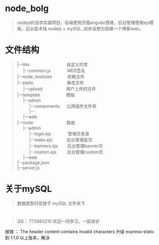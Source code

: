 # node_bolg

> nodejs的自学实践项目，前端使用页面angular搭建，后台管理使用ejs模板，后台技术栈 nodejs + mySQL ,初步设想为搭建一个博客web，

# 文件结构
><div>|--libs &nbsp; &nbsp; &nbsp; &nbsp; &nbsp; &nbsp; &nbsp; &nbsp; &nbsp; &nbsp;<span style="white-space:pre">  </span>&nbsp; &nbsp; &nbsp; &nbsp; &nbsp;自定义的库</div><div>&nbsp; &nbsp; &nbsp;|--common.js &nbsp; &nbsp; &nbsp; &nbsp; &nbsp; &nbsp; &nbsp;MD5签名</div><div>|--node_modules &nbsp; &nbsp; &nbsp; &nbsp; &nbsp; &nbsp; 依赖文件</div><div>|--static &nbsp; &nbsp; &nbsp; &nbsp; &nbsp; &nbsp; &nbsp; &nbsp; &nbsp; &nbsp; &nbsp; &nbsp; &nbsp; &nbsp;静态文件</div><div>&nbsp; &nbsp; &nbsp;|--upload &nbsp; &nbsp; &nbsp; &nbsp; &nbsp; &nbsp; &nbsp; &nbsp; &nbsp; &nbsp;用户上传的文件</div><div>|--template &nbsp; &nbsp; &nbsp; &nbsp; &nbsp; &nbsp; &nbsp; &nbsp; &nbsp; &nbsp; &nbsp;模板</div><div>&nbsp; &nbsp; &nbsp;|--admin</div><div>&nbsp; &nbsp; &nbsp; &nbsp; &nbsp; |--components &nbsp; &nbsp; &nbsp;公用组件文件夹</div><div>&nbsp; &nbsp; &nbsp; &nbsp; &nbsp; |--</div><div>&nbsp; &nbsp; &nbsp;|--web</div><div>|--route &nbsp; &nbsp; &nbsp; &nbsp; &nbsp; &nbsp; &nbsp; &nbsp; &nbsp; &nbsp; &nbsp; &nbsp; &nbsp; &nbsp;路由</div><div>&nbsp; &nbsp; &nbsp;|--admin</div><div>&nbsp; &nbsp; &nbsp; &nbsp; &nbsp; |--login.ejs &nbsp; &nbsp;<span style="white-space:pre">  </span>&nbsp; &nbsp; &nbsp; &nbsp; 管理员登录&nbsp;</div><div>&nbsp; &nbsp; &nbsp; &nbsp; &nbsp; |--index.ejs &nbsp; &nbsp; &nbsp; &nbsp; &nbsp; &nbsp;后台管理首页</div><div>&nbsp; &nbsp; &nbsp; &nbsp; &nbsp; |--banners.ejs &nbsp; &nbsp; &nbsp; &nbsp;后台管理banner页</div><div>&nbsp; &nbsp; &nbsp; &nbsp; &nbsp; |--custom.ejs &nbsp; &nbsp; &nbsp; &nbsp; 后台管理custom页</div><div>&nbsp; &nbsp; &nbsp;|--web</div><div>|--package.json</div><div>|--server.js</div>


# 关于mySQL

> 数据库暂时存放于 mySQL 文件夹下 

#
> QQ： 773983210
> 欢迎一同学习，一起进步

报错 ： The header content contains invalid characters  升级 express-static 到 1.1.0 以上版本，解决